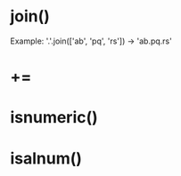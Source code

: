  # join()
 Example: '.'.join(['ab', 'pq', 'rs']) -> 'ab.pq.rs'

 # +=

 # isnumeric()

 # isalnum()


